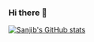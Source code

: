 ### Hi there 👋

<!--
**Sanjib-036/Sanjib-036** is a ✨ _special_ ✨ repository because its `README.md` (this file) appears on your GitHub profile.

Here are some ideas to get you started:

- 🔭 I’m currently working on ...
- 🌱 I’m currently learning ...
- 👯 I’m looking to collaborate on ...
- 🤔 I’m looking for help with ...
- 💬 Ask me about ...
- 📫 How to reach me: ...
- 😄 Pronouns: ...
- ⚡ Fun fact: ...
-->
[![Sanjib's GitHub stats](https://github-readme-stats.vercel.app/api?username=Sanjib-036)](https://github.com/Sanjib-036/github-readme-stats)
